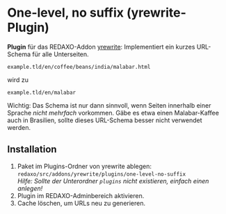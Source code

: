 # One-level, no suffix (yrewrite-Plugin)

__Plugin__ für das REDAXO-Addon [yrewrite](https://github.com/yakamara/redaxo_yrewrite): Implementiert ein kurzes URL-Schema für alle Unterseiten.

`example.tld/en/coffee/beans/india/malabar.html`  

wird zu

`example.tld/en/malabar`

Wichtig: Das Schema ist nur dann sinnvoll, wenn Seiten innerhalb einer Sprache _nicht mehrfach_ vorkommen. Gäbe es etwa einen Malabar-Kaffee auch in Brasilien, sollte dieses URL-Schema besser nicht verwendet werden.


## Installation

1. Paket im Plugins-Ordner von yrewrite ablegen: `redaxo/src/addons/yrewrite/plugins/one-level-no-suffix`  
_Hilfe: Sollte der Unterordner `plugins` nicht existieren, einfach einen anlegen!_
2. Plugin im REDAXO-Adminbereich aktivieren.
3. Cache löschen, um URLs neu zu generieren.
